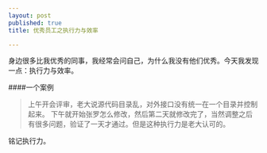 ```yaml
---
layout: post
published: true
title: 优秀员工之执行力与效率

---
```

身边很多比我优秀的同事，我经常会问自己，为什么我没有他们优秀。今天我发现一点：执行力与效率。  

####一个案例  
> 上午开会评审，老大说源代码目录乱，对外接口没有统一在一个目录并控制起来。
> 下午就开始张罗怎么修改，然后第二天就修改完了，当然调整之后有很多问题，验证了一天才通过。但是这种执行力是老大认可的。  

铭记执行力。
